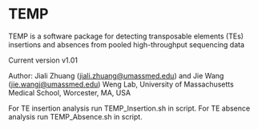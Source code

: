TEMP
====

TEMP is a software package for detecting transposable elements (TEs)  insertions and absences from pooled high-throughput sequencing data

Current version v1.01

Author: Jiali Zhuang (jiali.zhuang@umassmed.edu) and Jie Wang (jie.wangj@umassmed.edu) Weng Lab, University of Massachusetts Medical School, Worcester, MA, USA

For TE insertion analysis run TEMP_Insertion.sh in script.
For TE absence analysis run TEMP_Absence.sh in script.
